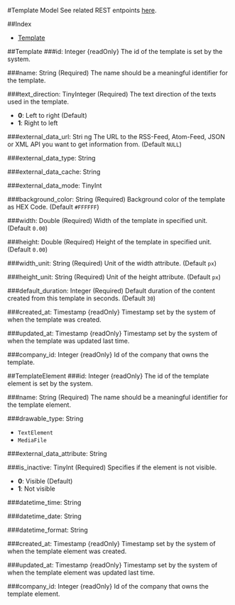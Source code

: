 #Template Model
See related REST entpoints [here](https://cloud.viewneo.com/doc/api#/Template).

##Index
- [Template](#template)

##Template
###id: Integer {readOnly}
The id of the template is set by the system.

###name: String (Required)
The name should be a meaningful identifier for the template.

###text_direction: TinyInteger (Required)
The text direction of the texts used in the template.

- **0**: Left to right (Default)
- **1**: Right to left

###external_data_url: Stri ng
The URL to the RSS-Feed, Atom-Feed, JSON or XML API you want to get information from. (Default `NULL`)

###external_data_type: String

###external_data_cache: String

###external_data_mode: TinyInt

###background_color: String (Required)
Background color of the template as HEX Code. (Default `#FFFFFF`)

###width: Double (Required)
Width of the template in specified unit. (Default `0.00`)

###height: Double (Required)
Height of the template in specified unit. (Default `0.00`)

###width_unit: String (Required)
Unit of the width attribute. (Default `px`)

###height_unit: String (Required)
Unit of the height attribute. (Default `px`)

###default_duration: Integer (Required)
Default duration of the content created from this template in seconds. (Default `30`)

###created_at: Timestamp {readOnly}
Timestamp set by the system of when the template was created.

###updated_at: Timestamp {readOnly}
Timestamp set by the system of when the template was updated last time.

###company_id: Integer {readOnly}
Id of the company that owns the template.

##TemplateElement
###id: Integer {readOnly}
The id of the template element is set by the system.

###name: String (Required)
The name should be a meaningful identifier for the template element.

###drawable_type: String

- `TextElement`
- `MediaFile`

###external_data_attribute: String

###is_inactive: TinyInt (Required)
Specifies if the element is not visible.

- **0**: Visible (Default)
- **1**: Not visible

###datetime_time: String

###datetime_date: String

###datetime_format: String

###created_at: Timestamp {readOnly}
Timestamp set by the system of when the template element was created.

###updated_at: Timestamp {readOnly}
Timestamp set by the system of when the template element was updated last time.

###company_id: Integer {readOnly}
Id of the company that owns the template element.